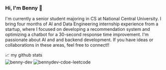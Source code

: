 ### Hi, I'm Benny 👋

I'm currently a senior student majoring in CS at National Central University. I bring four months of AI and Data Engineering internship experience from a startup, where I focused on developing a recommendation system and optimizing a chatbot for a 30-second response time improvement. I'm passionate about AI and and backend development. If you have ideas or collaborations in these areas, feel free to connect!!


📈 my github stats
<br />
<span>
<img src="https://github-readme-stats.vercel.app/api?username=bennydev-code&show_icons=true&theme=gruvbox" alt="benny-dev" />
<img src="https://leetcard.jacoblin.cool/benny0808" alt="bennydev-cdoe-leetcode" />
</span>
<br />

